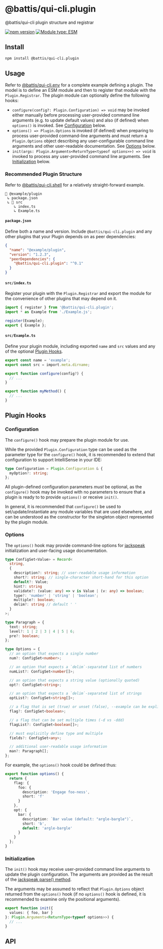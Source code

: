 # @battis/qui-cli.plugin

@battis/qui-cli plugin structure and registrar

[![npm version](https://badge.fury.io/js/@battis%2Fqui-cli.plugin.svg)](https://badge.fury.io/js/@battis%2Fqui-cli.plugin)
[![Module type: ESM](https://img.shields.io/badge/module%20type-esm-brightgreen)](https://nodejs.org/api/esm.html)

## Install

```sh
npm install @battis/qui-cli.plugin
```

## Usage

Refer to [@battis/qui-cli.env](../env) for a complete example defining a plugin. The model is to define an ESM module and then to register that module with the `Plugin.Registrar`. The plugin module can optionally define the following hooks:

- `configure(config?: Plugin.Configuration) => void` may be invoked either manually before processing user-provided command line arguments (e.g. to update default values) and also (if defined) when `options()` is invoked. See [Configuration](#Configuration) below.
- `options() => Plugin.Options` is invoked (if defined) when preparing to process user-provided command-line arguments and must return a `Plugin.Options` object describing any user-configurable command line arguments and other user-readable documentation. See [Options](#Options) below.
- `init(args: Plugin.Arguments<ReturnType<typeof options>>) => void` is invoked to process any user-provided command line arguments. See [Initialization](#Initialization) below.

### Recommended Plugin Structure

Refer to [@battis/qui-cli.shell](https://github.com/battis/qui-cli/tree/main/packages/shell) for a relatively straight-forward example.

```
📁 @example/plugin
 ↳ package.json
 ↳ 📁 src
    ↳ index.ts
    ↳ Example.ts
```

#### `package.json`

Define both a name and version. Include `@battis/qui-cli.plugin` and any other plugins that your Plugin depends on as peer dependencies:

```json
{
  "name": "@example/plugin",
  "version": "1.2.3",
  "peerDependencies": {
    "@battis/qui-cli.plugin": "^0.1"
  }
}
```

#### `src/index.ts`

Register your plugin with the `Plugin.Registrar` and export the module for the convenience of other plugins that may depend on it.

```ts
import { register } from '@battis/qui-cli.plugin';
import * as Example from './Example.js';

register(Example);
export { Example };
```

#### `src/Example.ts`

Define your plugin module, including exported `name` and `src` values and any of the optional [Plugin Hooks](#Plugin-Hooks).

```ts
export const name = 'example';
export const src = import.meta.dirname;

export function configure(config?) {
  // ...
}

export function myMethod() {
  // ...
}
```

## Plugin Hooks

### Configuration

The `configure()` hook may prepare the plugin module for use.

While the provided `Plugin.Configuration` type can be used as the parameter type for the `configure()` hook, it is recommended to extend that configuration to support IntelliSense in your IDE:

```ts
type Configuration = Plugin.Configuration & {
  myOption?: string;
};
```

All plugin-defined configuration parameters _must_ be optional, as the `configure()` hook may be invoked with no parameters to ensure that a plugin is ready to to provide `options()` or receive `init()`.

In general, it is recommended that `configure()` be used to set/update/instantiate any module variables that are used elsewhere, and can be understood as the constructor for the singleton object represented by the plugin module.

### Options

The `options()` hook may provide command-line options for [jackspeak](https://www.npmjs.com/package/jackspeak#user-content-option-definitions) initialization and user-facing usage documentation.

```ts
type ConfigSet<Value> = Record<
  string,
  {
    description?: string; // user-readable usage information
    short?: string; // single-character short-hand for this option
    default?: Value;
    hint?: string
    validate?: (value: any) => v is Value | (v: any) => boolean;
    type?: 'number' | 'string' | 'boolean';
    multiple?: boolean;
    delim?: string // default ' '
  }
>;

type Paragraph = {
  text: string;
  level?: 1 | 2 | 3 | 4 | 5 | 6;
  pre?: boolean;
};

type Options = {
  // an option that expects a single number
  num?: ConfigSet<number>;

  // an option that expects a `delim`-separated list of numbers
  numList?: ConfigSet<number[]>;

  // an option that expects a string value (optionally quoted)
  opt?: ConfigSet<string>;

  // an option that expects a `delim`-separated list of strings
  optList?: ConfigSet<string[]>;

  // a flag that is set (true) or unset (false), --example can be explicitly unset as --no-example
  flag?: ConfigSet<boolean>;

  // a flag that can be set multiple times (-d vs -ddd)
  flagList?: ConfigSet<boolean[]>;

  // must explicitly define type and multiple
  fields?: ConfigSet<any>;

  // additional user-readable usage information
  man?: Paragraph[];
};
```

For example, the `options()` hook could be defined thus:

```ts
export function options() {
  return {
    flag: {
      foo: {
        description: 'Engage foo-ness',
        short: 'f'
      }
    },
    opt: {
      bar: {
        description: `Bar value (default: "argle-bargle")`,
        short: 'b',
        default: 'argle-bargle'
      }
    }
  };
}
```

### Initialization

The `init()` hook may receive user-provided command line arguments to update the plugin configuration. The arguments are provided as the result of the [jackspeak parse() method](https://www.npmjs.com/package/jackspeak#user-content-jackparseargs-string--processargv--positionals-string-values-optionsresults-).

The arguments may be assumed to reflect that `Plugin.Options` object returned from the `options()` hook (if no `options()` hook is defined, it is recommended to examine only the positional arguments).

```ts
export function init({
  values: { foo, bar }
}: Plugin.Arguments<ReturnType<typeof options>>) {
  // ...
}
```

## API
